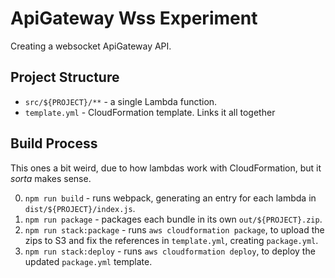# ApiGateway Wss Experiment

Creating a websocket ApiGateway API.

## Project Structure

* `src/${PROJECT}/**` - a single Lambda function.
* `template.yml` - CloudFormation template. Links it all together

## Build Process

This ones a bit weird, due to how lambdas work with CloudFormation, but it _sorta_ makes sense.

0. `npm run build` - runs webpack, generating an entry for each lambda in `dist/${PROJECT}/index.js`.
0. `npm run package` - packages each bundle in its own `out/${PROJECT}.zip`.
0. `npm run stack:package` - runs `aws cloudformation package`, to upload the zips to S3 and fix the references in `template.yml`, creating `package.yml`.
0. `npm run stack:deploy` - runs `aws cloudformation deploy`, to deploy the updated `package.yml` template.
